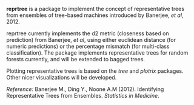 __reprtree__ is a package to implement the concept of 
representative trees from ensembles of tree-based machines
introduced by Banerjee, _et al_, 2012. 

reprtree currently implements the d2 metric (closeness based
on prediction) from Banerjee, _et al_, using either euclidean distance (for numeric predictions) or the 
percentage mismatch (for multi-class classification). The package implements representative trees for random forests currently, and will be extended to bagged trees. 

Plotting representative trees is based on the _tree_ and _plotrix_ packages. Other nicer visualizations will be developed.

_Reference:_ Banerjee M., Ding Y., Noone A.M (2012). 
    Identifying Representative Trees from Ensembles. _Statistics in Medicine_.